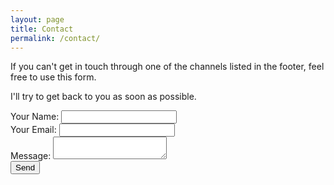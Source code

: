 ```yaml
---
layout: page
title: Contact
permalink: /contact/
---
```


If you can't get in touch through one of the channels listed in the footer, feel free to use this form.

I'll try to get back to you as soon as possible.

<form name="contact" method="POST" data-netlify="true">
    <div class="form-group">
        <label>Your Name:</label>
        <input type="text" name="name" class="form-control" />
    </div>
    <div class="form-group">
        <label>Your Email:</label>
        <input type="email" name="email" class="form-control" />
    </div>
    <div class="form-group">
        <label>Message:</label>
        <textarea name="message" class="form-control"></textarea>
    </div>
    <div class="form-group">
        <button type="submit">Send</button>
    </div>
</form>
